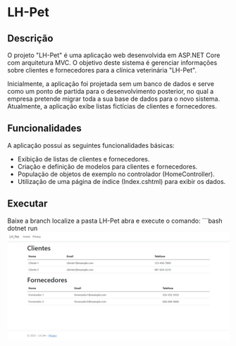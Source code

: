# LH-Pet

## Descrição
O projeto "LH-Pet" é uma aplicação web desenvolvida em ASP.NET Core com arquitetura MVC. O objetivo deste sistema é gerenciar informações sobre clientes e fornecedores para a clínica veterinária "LH-Pet".

Inicialmente, a aplicação foi projetada sem um banco de dados e serve como um ponto de partida para o desenvolvimento posterior, no qual a empresa pretende migrar toda a sua base de dados para o novo sistema. Atualmente, a aplicação exibe listas fictícias de clientes e fornecedores.

## Funcionalidades
A aplicação possui as seguintes funcionalidades básicas:

- Exibição de listas de clientes e fornecedores.
- Criação e definição de modelos para clientes e fornecedores.
- População de objetos de exemplo no controlador (HomeController).
- Utilização de uma página de índice (Index.cshtml) para exibir os dados.

## Executar
Baixe a branch localize a pasta LH-Pet abra e execute o comando: ```bash dotnet run
![Screenshot da Aplicação](localhost.jpeg)

